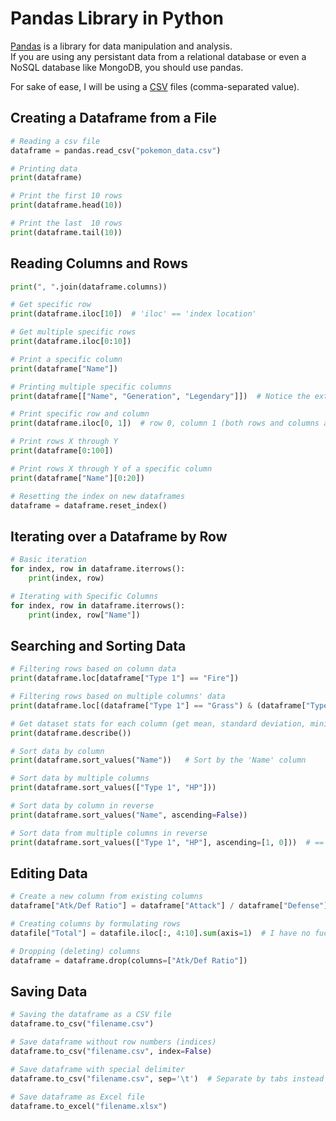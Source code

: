 # Pandas Library in Python
[Pandas](https://pandas.pydata.org/) is a library for data manipulation and analysis. <br />
If you are using any persistant data from a relational database or even a NoSQL database like MongoDB, you should use pandas. 

For sake of ease, I will be using a [CSV](https://www.howtogeek.com/348960/what-is-a-csv-file-and-how-do-i-open-it/) files (comma-separated value).

## Creating a Dataframe from a File

```Python
# Reading a csv file
dataframe = pandas.read_csv("pokemon_data.csv")

# Printing data
print(dataframe)

# Print the first 10 rows
print(dataframe.head(10))

# Print the last  10 rows
print(dataframe.tail(10))
```

## Reading Columns and Rows

```Python
print(", ".join(dataframe.columns))

# Get specific row
print(dataframe.iloc[10])  # 'iloc' == 'index location'

# Get multiple specific rows
print(dataframe.iloc[0:10])

# Print a specific column
print(dataframe["Name"])

# Printing multiple specific columns
print(dataframe[["Name", "Generation", "Legendary"]])  # Notice the extra set of '[]'

# Print specific row and column
print(dataframe.iloc[0, 1])  # row 0, column 1 (both rows and columns are zero-indexed)

# Print rows X through Y
print(dataframe[0:100])

# Print rows X through Y of a specific column
print(dataframe["Name"][0:20])

# Resetting the index on new dataframes
dataframe = dataframe.reset_index()
```

## Iterating over a Dataframe by Row

```Python
# Basic iteration
for index, row in dataframe.iterrows():
    print(index, row)

# Iterating with Specific Columns
for index, row in dataframe.iterrows():
    print(index, row["Name"])
```

## Searching and Sorting Data   

```Python
# Filtering rows based on column data
print(dataframe.loc[dataframe["Type 1"] == "Fire"])

# Filtering rows based on multiple columns' data
print(dataframe.loc[(dataframe["Type 1"] == "Grass") & (dataframe["Type 2"] == "Poison")])  # Replace '&' with '|' for 'or'

# Get dataset stats for each column (get mean, standard deviation, minimum, maximum, etc.)
print(dataframe.describe())

# Sort data by column
print(dataframe.sort_values("Name"))   # Sort by the 'Name' column

# Sort data by multiple columns
print(dataframe.sort_values(["Type 1", "HP"]))

# Sort data by column in reverse
print(dataframe.sort_values("Name", ascending=False))

# Sort data from multiple columns in reverse
print(dataframe.sort_values(["Type 1", "HP"], ascending=[1, 0]))  # == ascending=[lowest -> highest (alphabetical), highest -> lowest]
```

## Editing Data

```Python
# Create a new column from existing columns
dataframe["Atk/Def Ratio"] = dataframe["Attack"] / dataframe["Defense"]

# Creating columns by formulating rows
datafile["Total"] = datafile.iloc[:, 4:10].sum(axis=1)  # I have no fucking clue how this works

# Dropping (deleting) columns
dataframe = dataframe.drop(columns=["Atk/Def Ratio"])
```

## Saving Data

```Python
# Saving the dataframe as a CSV file
dataframe.to_csv("filename.csv")

# Save dataframe without row numbers (indices)
dataframe.to_csv("filename.csv", index=False)

# Save dataframe with special delimiter
dataframe.to_csv("filename.csv", sep='\t')  # Separate by tabs instead of commas

# Save dataframe as Excel file
dataframe.to_excel("filename.xlsx")
```
